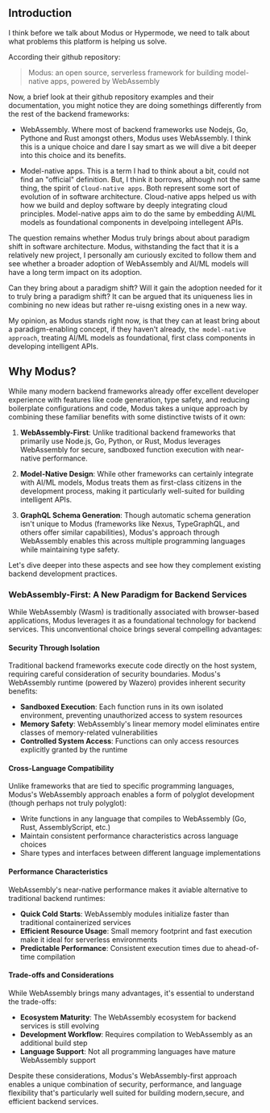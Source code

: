 ## Introduction

I think before we talk about Modus or Hypermode, we need to talk about what problems this platform is helping us solve.

According their github repository:

> Modus: an open source, serverless framework for building model-native apps, powered by WebAssembly

Now, a brief look at their github repository examples and their documentation, you might notice they are doing somethings differently from the rest of the backend frameworks:

- WebAssembly. Where most of backend frameworks use Nodejs, Go, Pythone and Rust amongst others, Modus uses WebAssembly. I think this is a unique choice and dare I say smart as we will dive a bit deeper into this choice and its benefits.

- Model-native apps. This is a term I had to think about a bit, could not find an "official" definition. But, I think it borrows, although not the same thing, the spirit of `Cloud-native apps`. Both represent some sort of evolution of in software architecture. Cloud-native apps helped us with how we build and deploy software by deeply integrating cloud principles. Model-native apps aim to do the same by embedding AI/ML models as foundational components in develpoing intellegent APIs.

The question remains whether Modus truly brings about about paradigm shift in software architecture. Modus, withstanding the fact that it is a relatively new project, I personally am curiously excited to follow them and see whether a broader adoption of WebAssembly and AI/ML models will have a long term impact on its adoption.

Can they bring about a paradigm shift? Will it gain the adoption needed for it to truly bring a paradigm shift? It can be argued that its uniqueness lies in combining no new ideas but rather re-uisng existing ones in a new way.

My opinion, as Modus stands right now, is that they can at least bring about a paradigm-enabling concept, if they haven't already, `the model-native approach`, treating AI/ML models as foundational, first class components in developing intelligent APIs.

## Why Modus?

While many modern backend frameworks already offer excellent developer experience with features like code generation, type safety, and reducing boilerplate configurations and code, Modus takes a unique approach by combining these familiar benefits with some distinctive twists of it own:

1. **WebAssembly-First**: Unlike traditional backend frameworks that primarily use Node.js, Go, Python, or Rust, Modus leverages WebAssembly for secure, sandboxed function execution with near-native performance.

2. **Model-Native Design**: While other frameworks can certainly integrate with AI/ML models, Modus treats them as first-class citizens in the development process, making it particularly well-suited for building intelligent APIs.

3. **GraphQL Schema Generation**: Though automatic schema generation isn't unique to Modus (frameworks like Nexus, TypeGraphQL, and others offer similar capabilities), Modus's approach through WebAssembly enables this across multiple programming languages while maintaining type safety.

Let's dive deeper into these aspects and see how they complement existing backend development practices.

### WebAssembly-First: A New Paradigm for Backend Services

While WebAssembly (Wasm) is traditionally associated with browser-based applications, Modus leverages it as a foundational technology for backend services. This unconventional choice brings several compelling advantages:

#### Security Through Isolation

Traditional backend frameworks execute code directly on the host system, requiring careful consideration of security boundaries. Modus's WebAssembly runtime (powered by Wazero) provides inherent security benefits:

- **Sandboxed Execution**: Each function runs in its own isolated environment, preventing unauthorized access to system resources
- **Memory Safety**: WebAssembly's linear memory model eliminates entire classes of memory-related vulnerabilities
- **Controlled System Access**: Functions can only access resources explicitly granted by the runtime

#### Cross-Language Compatibility

Unlike frameworks that are tied to specific programming languages, Modus's WebAssembly approach enables a form of polyglot development (though perhaps not truly polyglot):

- Write functions in any language that compiles to WebAssembly (Go, Rust, AssemblyScript, etc.)
- Maintain consistent performance characteristics across language choices
- Share types and interfaces between different language implementations

#### Performance Characteristics

WebAssembly's near-native performance makes it aviable alternative to traditional backend runtimes:

- **Quick Cold Starts**: WebAssembly modules initialize faster than traditional containerized services
- **Efficient Resource Usage**: Small memory footprint and fast execution make it ideal for serverless environments
- **Predictable Performance**: Consistent execution times due to ahead-of-time compilation

#### Trade-offs and Considerations

While WebAssembly brings many advantages, it's essential to understand the trade-offs:

- **Ecosystem Maturity**: The WebAssembly ecosystem for backend services is still evolving
- **Development Workflow**: Requires compilation to WebAssembly as an additional build step
- **Language Support**: Not all programming languages have mature WebAssembly support

Despite these considerations, Modus's WebAssembly-first approach enables a unique combination of security, performance, and language flexibility that's particularly well suited for building modern,secure, and efficient backend services.


<!-- - What is Hypermode?


### Intelligent API, what does that mean?

### GraphQL-first API

### Under the hood

#### Go GraphQL tools

- WunderGraph

#### AssemblyScript?

- Bad stuff about AssemblyScript
- Good stuff about AssemblyScript
  - Modus does not use it for the Web Browser
  - Type safety
  - Performance
  - WebAssembly
  -

#### Building blocks

- Modus is a microservice architecture
-

#### Architecture

- Modus is a microservice architecture
-

## Demo

- manifest.json
-
